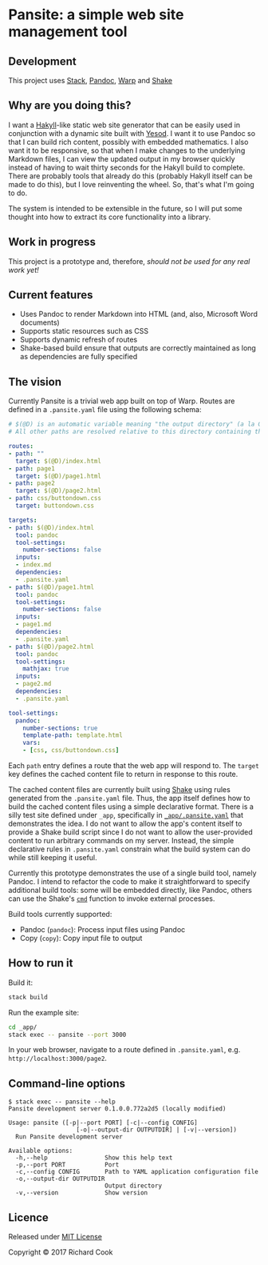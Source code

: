 # Pansite: a simple web site management tool

## Development

This project uses [Stack][stack], [Pandoc][pandoc], [Warp][warp] and [Shake][shake]

## Why are you doing this?

I want a [Hakyll][hakyll]-like static web site generator that can be easily used in conjunction with a dynamic site built with [Yesod][yesod]. I want it to use Pandoc so that I can build rich content, possibly with embedded mathematics. I also want it to be responsive, so that when I make changes to the underlying Markdown files, I can view the updated output in my browser quickly instead of having to wait thirty seconds for the Hakyll build to complete. There are probably tools that already do this (probably Hakyll itself can be made to do this), but I love reinventing the wheel. So, that's what I'm going to do.

The system is intended to be extensible in the future, so I will put some thought into how to extract its core functionality into a library.

## Work in progress

This project is a prototype and, therefore, _should not be used for any real work yet!_

## Current features

* Uses Pandoc to render Markdown into HTML (and, also, Microsoft Word documents)
* Supports static resources such as CSS
* Supports dynamic refresh of routes
* Shake-based build ensure that outputs are correctly maintained as long as dependencies are fully specified

## The vision

Currently Pansite is a trivial web app built on top of Warp. Routes are defined in a `.pansite.yaml` file using the following schema:

```yaml
# $(@D) is an automatic variable meaning "the output directory" (a la GNU Make)
# All other paths are resolved relative to this directory containing this file

routes:
- path: ""
  target: $(@D)/index.html
- path: page1
  target: $(@D)/page1.html
- path: page2
  target: $(@D)/page2.html
- path: css/buttondown.css
  target: buttondown.css

targets:
- path: $(@D)/index.html
  tool: pandoc
  tool-settings:
    number-sections: false
  inputs:
  - index.md
  dependencies:
  - .pansite.yaml
- path: $(@D)/page1.html
  tool: pandoc
  tool-settings:
    number-sections: false
  inputs:
  - page1.md
  dependencies:
  - .pansite.yaml
- path: $(@D)/page2.html
  tool: pandoc
  tool-settings:
    mathjax: true
  inputs:
  - page2.md
  dependencies:
  - .pansite.yaml

tool-settings:
  pandoc:
    number-sections: true
    template-path: template.html
    vars:
    - [css, css/buttondown.css]
```

Each `path` entry defines a route that the web app will respond to. The `target` key defines the cached content file to return in response to this route.

The cached content files are currently built using [Shake][shake] using rules generated from the `.pansite.yaml` file. Thus, the app itself defines how to build the cached content files using a simple declarative format. There is a silly test site defined under `_app`, specifically in [`_app/.pansite.yaml`][app-example] that demonstrates the idea. I do not want to allow the app's content itself to provide a Shake build script since I do not want to allow the user-provided content to run arbitrary commands on my server. Instead, the simple declarative rules in `.pansite.yaml` constrain what the build system can do while still keeping it useful.

Currently this prototype demonstrates the use of a single build tool, namely Pandoc. I intend to refactor the code to make it straightforward to specify additional build tools: some will be embedded directly, like Pandoc, others can use the Shake's [`cmd`][cmd-hackage] function to invoke external processes.

Build tools currently supported:

* Pandoc (`pandoc`): Process input files using Pandoc
* Copy (`copy`): Copy input file to output

## How to run it

Build it:

```bash
stack build
```

Run the example site:

```bash
cd _app/
stack exec -- pansite --port 3000
```

In your web browser, navigate to a route defined in `.pansite.yaml`, e.g. `http://localhost:3000/page2`.

## Command-line options

```terminal
$ stack exec -- pansite --help
Pansite development server 0.1.0.0.772a2d5 (locally modified)

Usage: pansite ([-p|--port PORT] [-c|--config CONFIG]
                   [-o|--output-dir OUTPUTDIR] | [-v|--version])
  Run Pansite development server

Available options:
  -h,--help                Show this help text
  -p,--port PORT           Port
  -c,--config CONFIG       Path to YAML application configuration file
  -o,--output-dir OUTPUTDIR
                           Output directory
  -v,--version             Show version
```

## Licence

Released under [MIT License][licence]

Copyright &copy; 2017 Richard Cook

[app-example]: _app/.pansite.yaml
[cmd-hackage]: https://hackage.haskell.org/package/shake-0.15.11/docs/Development-Shake-Command.html
[gnu-make]: https://www.gnu.org/software/make/
[hakyll]: https://jaspervdj.be/hakyll/
[licence]: LICENSE
[pandoc]: http://pandoc.org/
[shake]: http://shakebuild.com/
[stack]: https://haskellstack.org/
[warp]: https://hackage.haskell.org/package/warp
[yesod]: http://www.yesodweb.com/

